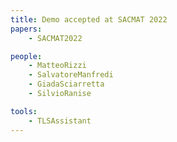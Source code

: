 ```yaml
---
title: Demo accepted at SACMAT 2022
papers:
    - SACMAT2022

people:    
    - MatteoRizzi
    - SalvatoreManfredi
    - GiadaSciarretta
    - SilvioRanise

tools:
    - TLSAssistant
---
```

